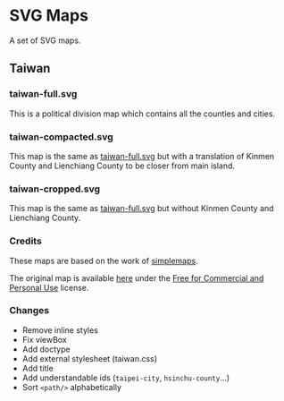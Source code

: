 # SVG Maps
A set of SVG maps.

## Taiwan

### taiwan-full.svg
This is a political division map which contains all the counties and cities.

### taiwan-compacted.svg
This map is the same as [taiwan-full.svg](#taiwan-fullsvg) but with a translation of Kinmen County and Lienchiang County to be closer from main island.

### taiwan-cropped.svg
This map is the same as [taiwan-full.svg](#taiwan-fullsvg) but without Kinmen County and Lienchiang County.

### Credits
These maps are based on the work of [simplemaps](https://simplemaps.com).

The original map is available [here](https://simplemaps.com/resources/svg-tw) under the [Free for Commercial and Personal Use](https://simplemaps.com/resources/svg-license) license.

### Changes
* Remove inline styles
* Fix viewBox
* Add doctype
* Add external stylesheet (taiwan.css)
* Add title
* Add understandable ids (`taipei-city`, `hsinchu-county`...)
* Sort `<path/>` alphabetically
